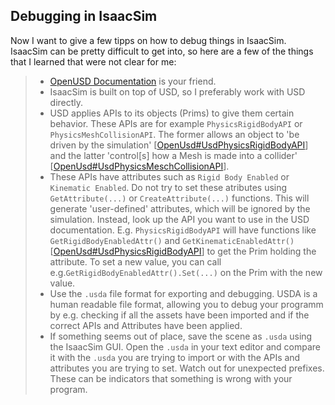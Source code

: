 ## Debugging in IsaacSim

Now I want to give a few tipps on how to debug things in IsaacSim. IsaacSim can be pretty difficult to get into, so here are a few of the things that I learned that were not clear for me:

> - [OpenUSD Documentation](https://openusd.org/dev/api/annotated.html) is your friend.
> - IsaacSim is built on top of USD, so I preferably work with USD directly.
> - USD applies APIs to its objects (Prims) to give them certain behavior. These APIs are for example `PhysicsRigidBodyAPI` or `PhysicsMeshCollisionAPI`. The former allows an object to 'be driven by the simulation' [[OpenUsd#UsdPhysicsRigidBodyAPI](https://openusd.org/dev/api/class_usd_physics_rigid_body_a_p_i.html#details)] and the latter 'control[s] how a Mesh is made into a collider' [[OpenUsd#UsdPhysicsMeschCollisionAPI](https://openusd.org/dev/api/class_usd_physics_mesh_collision_a_p_i.html#details)].
> - These APIs have attributes such as `Rigid Body Enabled` or `Kinematic Enabled`. Do not try to set these atributes using `GetAttribute(...)` or `CreateAttribute(...)` functions. This will generate 'user-defined' attributes, which will be ignored by the simulation. Instead, look up the API you want to use in the USD documentation. E.g. `PhysicsRigidBodyAPI` will have functions like `GetRigidBodyEnabledAttr()` and `GetKinematicEnabledAttr()` [[OpenUsd#UsdPhysicsRigidBodyAPI](https://openusd.org/dev/api/class_usd_physics_rigid_body_a_p_i.html#pub-methods)] to get the Prim holding the attribute. To set a new value, you can call e.g.`GetRigidBodyEnabledAttr().Set(...)` on the Prim with the new value.
> - Use the `.usda` file format for exporting and debugging. USDA is a human readable file format, allowing you to debug your programm by e.g. checking if all the assets have been imported and if the correct APIs and Attributes have been applied.
> - If something seems out of place, save the scene as `.usda` using the IsaacSim GUI. Open the `.usda` in your text editor and compare it with the `.usda` you are trying to import or with the APIs and attributes you are trying to set. Watch out for unexpected prefixes. These can be indicators that something is wrong with your program.
